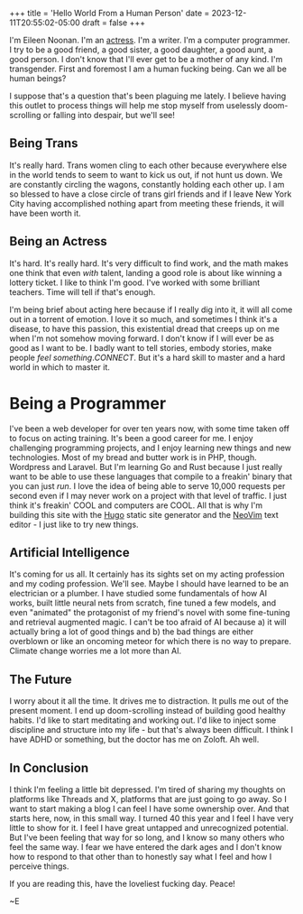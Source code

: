 +++
title = 'Hello World From a Human Person'
date = 2023-12-11T20:55:02-05:00
draft = false
+++

I'm Eileen Noonan. I'm an [actress](https://eileenmnoonan.com). I'm a writer. I'm a computer programmer. I try to be a good friend, a good sister, a good daughter, a good aunt, a good person. I don't know that I'll ever get to be a mother of any kind. I'm transgender. First and foremost I am a human fucking being. Can we all be human beings? 

I suppose that's a question that's been plaguing me lately. I believe having this outlet to process things will help me stop myself from uselessly doom-scrolling or falling into despair, but we'll see!

## Being Trans
It's really hard. Trans women cling to each other because everywhere else in the world tends to seem to want to kick us out, if not hunt us down. We are constantly circling the wagons, constantly holding each other up. I am so blessed to have a close circle of trans girl friends and if I leave New York City having accomplished nothing apart from meeting these friends, it will have been worth it. 

## Being an Actress
It's hard. It's really hard. It's very difficult to find work, and the math makes one think that even _with_ talent, landing a good role is about like winning a lottery ticket. I like to think I'm good. I've worked with some brilliant teachers. Time will tell if that's enough.

I'm being brief about acting here because if I really dig into it, it will all come out in a torrent of emotion. I love it so much, and sometimes I think it's a disease, to have this passion, this existential dread that creeps up on me when I'm not somehow moving forward. I don't know if I will ever be as good as I want to be. I badly want to tell stories, embody stories, make people _feel something_._CONNECT_. But it's a hard skill to master and a hard world in which to master it.    

# Being a Programmer
I've been a web developer for over ten years now, with some time taken off to focus on acting training. It's been a good career for me. I enjoy challenging programming projects, and I enjoy learning new things and new technologies. Most of my bread and butter work is in PHP, though. Wordpress and Laravel. But I'm learning Go and Rust because I just really want to be able to use these languages that compile to a freakin' binary that you can just _run_. I love the idea of being able to serve 10,000 requests per second even if I may never work on a project with that level of traffic. I just think it's freakin' COOL and computers are COOL. All that is why I'm building this site with the [Hugo](gohugo.io) static site generator and the [NeoVim](neovim.io) text editor - I just like to try new things.  

## Artificial Intelligence
It's coming for us all. It certainly has its sights set on my acting profession and my coding profession. We'll see. Maybe I should have learned to be an electrician or a plumber. I have studied some fundamentals of how AI works, built little neural nets from scratch, fine tuned a few models, and even "animated" the protagonist of my friend's novel with some fine-tuning and retrieval augmented magic. I can't be too afraid of AI because a) it will actually bring a lot of good things and b) the bad things are either overblown or like an oncoming meteor for which there is no way to prepare. Climate change worries me a lot more than AI. 

## The Future
I worry about it all the time. It drives me to distraction. It pulls me out of the present moment. I end up doom-scrolling instead of building good healthy habits. I'd like to start meditating and working out. I'd like to inject some discipline and structure into my life - but that's always been difficult. I think I have ADHD or something, but the doctor has me on Zoloft. Ah well. 

## In Conclusion
I think I'm feeling a little bit depressed. I'm tired of sharing my thoughts on platforms like Threads and X, platforms that are just going to go away. So I want to start making a blog I can feel I have some ownership over. And that starts here, now, in this small way. I turned 40 this year and I feel I have very little to show for it. I feel I have great untapped and unrecognized potential. But I've been feeling that way for so long, and I know so many others who feel the same way. I fear we have entered the dark ages and I don't know how to respond to that other than to honestly say what I feel and how I perceive things. 

If you are reading this, have the loveliest fucking day. Peace!

~E
